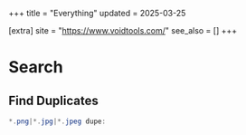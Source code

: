 +++
title = "Everything"
updated = 2025-03-25

[extra]
site = "https://www.voidtools.com/"
see_also = []
+++

# Search

## Find Duplicates

```powershell
*.png|*.jpg|*.jpeg dupe:
```